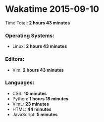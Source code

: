 # Wakatime 2015-09-10

Time Total: **2 hours 43 minutes**

### Operating Systems:
- Linux: **2 hours 43 minutes** 

### Editors:
- Vim: **2 hours 43 minutes** 

### Languages:
- CSS: **10 minutes** 
- Python: **1 hours 18 minutes** 
- VimL: **23 minutes** 
- HTML: **44 minutes** 
- JavaScript: **5 minutes** 

